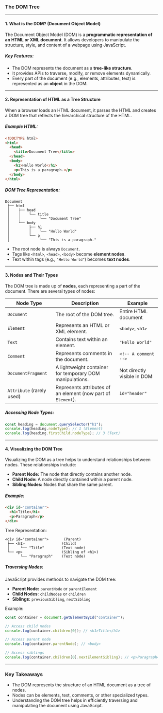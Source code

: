 ### **The DOM Tree**

---

#### **1. What is the DOM? (Document Object Model)**

The Document Object Model (DOM) is a **programmatic representation of an HTML or XML document**. It allows developers to manipulate the structure, style, and content of a webpage using JavaScript.

##### Key Features:

- The DOM represents the document as a **tree-like structure**.
- It provides APIs to traverse, modify, or remove elements dynamically.
- Every part of the document (e.g., elements, attributes, text) is represented as an **object** in the DOM.

---

#### **2. Representation of HTML as a Tree Structure**

When a browser loads an HTML document, it parses the HTML and creates a DOM tree that reflects the hierarchical structure of the HTML.

##### Example HTML:

```html
<!DOCTYPE html>
<html>
  <head>
    <title>Document Tree</title>
  </head>
  <body>
    <h1>Hello World</h1>
    <p>This is a paragraph.</p>
  </body>
</html>
```

##### DOM Tree Representation:

```
Document
 ├── html
 │    ├── head
 │    │    └── title
 │    │         └── "Document Tree"
 │    └── body
 │         ├── h1
 │         │    └── "Hello World"
 │         └── p
 │              └── "This is a paragraph."
```

- The root node is always `Document`.
- Tags like `<html>`, `<head>`, `<body>` become **element nodes**.
- Text within tags (e.g., `"Hello World"`) becomes **text nodes**.

---

#### **3. Nodes and Their Types**

The DOM tree is made up of **nodes**, each representing a part of the document. There are several types of nodes:

| **Node Type**             | **Description**                                              | **Example**                 |
| ------------------------- | ------------------------------------------------------------ | --------------------------- |
| `Document`                | The root of the DOM tree.                                    | Entire HTML document        |
| `Element`                 | Represents an HTML or XML element.                           | `<body>`, `<h1>`            |
| `Text`                    | Contains text within an element.                             | `"Hello World"`             |
| `Comment`                 | Represents comments in the document.                         | `<!-- A comment -->`        |
| `DocumentFragment`        | A lightweight container for temporary DOM manipulations.     | Not directly visible in DOM |
| `Attribute` (rarely used) | Represents attributes of an element (now part of `Element`). | `id="header"`               |

##### Accessing Node Types:

```javascript
const heading = document.querySelector("h1");
console.log(heading.nodeType); // 1 (Element)
console.log(heading.firstChild.nodeType); // 3 (Text)
```

---

#### **4. Visualizing the DOM Tree**

Visualizing the DOM as a tree helps to understand relationships between nodes. These relationships include:

- **Parent Node:** The node that directly contains another node.
- **Child Node:** A node directly contained within a parent node.
- **Sibling Nodes:** Nodes that share the same parent.

##### Example:

```html
<div id="container">
  <h1>Title</h1>
  <p>Paragraph</p>
</div>
```

Tree Representation:

```
<div id="container">       (Parent)
 ├── <h1>                 (Child)
 │     └── "Title"        (Text node)
 └── <p>                  (Sibling of <h1>)
       └── "Paragraph"    (Text node)
```

##### Traversing Nodes:

JavaScript provides methods to navigate the DOM tree:

- **Parent Node:** `parentNode` or `parentElement`
- **Child Nodes:** `childNodes` or `children`
- **Siblings:** `previousSibling`, `nextSibling`

Example:

```javascript
const container = document.getElementById("container");

// Access child nodes
console.log(container.children[0]); // <h1>Title</h1>

// Access parent node
console.log(container.parentNode); // <body>

// Access siblings
console.log(container.children[0].nextElementSibling); // <p>Paragraph</p>
```

---

### **Key Takeaways**

- The DOM represents the structure of an HTML document as a tree of nodes.
- Nodes can be elements, text, comments, or other specialized types.
- Understanding the DOM tree helps in efficiently traversing and manipulating the document using JavaScript.

